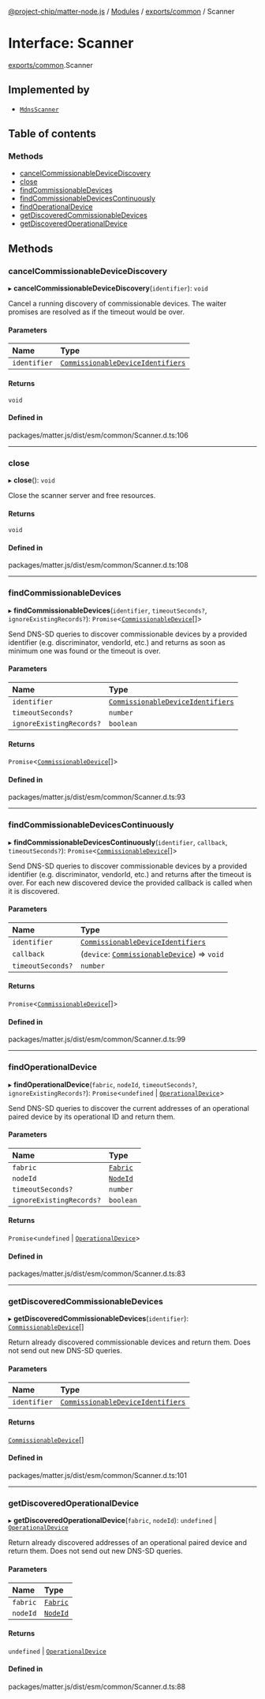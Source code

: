 [@project-chip/matter-node.js](../README.md) / [Modules](../modules.md) / [exports/common](../modules/exports_common.md) / Scanner

# Interface: Scanner

[exports/common](../modules/exports_common.md).Scanner

## Implemented by

- [`MdnsScanner`](../classes/exports_mdns.MdnsScanner.md)

## Table of contents

### Methods

- [cancelCommissionableDeviceDiscovery](exports_common.Scanner.md#cancelcommissionabledevicediscovery)
- [close](exports_common.Scanner.md#close)
- [findCommissionableDevices](exports_common.Scanner.md#findcommissionabledevices)
- [findCommissionableDevicesContinuously](exports_common.Scanner.md#findcommissionabledevicescontinuously)
- [findOperationalDevice](exports_common.Scanner.md#findoperationaldevice)
- [getDiscoveredCommissionableDevices](exports_common.Scanner.md#getdiscoveredcommissionabledevices)
- [getDiscoveredOperationalDevice](exports_common.Scanner.md#getdiscoveredoperationaldevice)

## Methods

### cancelCommissionableDeviceDiscovery

▸ **cancelCommissionableDeviceDiscovery**(`identifier`): `void`

Cancel a running discovery of commissionable devices. The waiter promises are resolved as if the timeout would
be over.

#### Parameters

| Name | Type |
| :------ | :------ |
| `identifier` | [`CommissionableDeviceIdentifiers`](../modules/exports_common.md#commissionabledeviceidentifiers) |

#### Returns

`void`

#### Defined in

packages/matter.js/dist/esm/common/Scanner.d.ts:106

___

### close

▸ **close**(): `void`

Close the scanner server and free resources.

#### Returns

`void`

#### Defined in

packages/matter.js/dist/esm/common/Scanner.d.ts:108

___

### findCommissionableDevices

▸ **findCommissionableDevices**(`identifier`, `timeoutSeconds?`, `ignoreExistingRecords?`): `Promise`\<[`CommissionableDevice`](../modules/exports_common.md#commissionabledevice)[]\>

Send DNS-SD queries to discover commissionable devices by a provided identifier (e.g. discriminator,
vendorId, etc.) and returns as soon as minimum one was found or the timeout is over.

#### Parameters

| Name | Type |
| :------ | :------ |
| `identifier` | [`CommissionableDeviceIdentifiers`](../modules/exports_common.md#commissionabledeviceidentifiers) |
| `timeoutSeconds?` | `number` |
| `ignoreExistingRecords?` | `boolean` |

#### Returns

`Promise`\<[`CommissionableDevice`](../modules/exports_common.md#commissionabledevice)[]\>

#### Defined in

packages/matter.js/dist/esm/common/Scanner.d.ts:93

___

### findCommissionableDevicesContinuously

▸ **findCommissionableDevicesContinuously**(`identifier`, `callback`, `timeoutSeconds?`): `Promise`\<[`CommissionableDevice`](../modules/exports_common.md#commissionabledevice)[]\>

Send DNS-SD queries to discover commissionable devices by a provided identifier (e.g. discriminator,
vendorId, etc.) and returns after the timeout is over. For each new discovered device the provided callback is
called when it is discovered.

#### Parameters

| Name | Type |
| :------ | :------ |
| `identifier` | [`CommissionableDeviceIdentifiers`](../modules/exports_common.md#commissionabledeviceidentifiers) |
| `callback` | (`device`: [`CommissionableDevice`](../modules/exports_common.md#commissionabledevice)) => `void` |
| `timeoutSeconds?` | `number` |

#### Returns

`Promise`\<[`CommissionableDevice`](../modules/exports_common.md#commissionabledevice)[]\>

#### Defined in

packages/matter.js/dist/esm/common/Scanner.d.ts:99

___

### findOperationalDevice

▸ **findOperationalDevice**(`fabric`, `nodeId`, `timeoutSeconds?`, `ignoreExistingRecords?`): `Promise`\<`undefined` \| [`OperationalDevice`](../modules/exports_common.md#operationaldevice)\>

Send DNS-SD queries to discover the current addresses of an operational paired device by its operational ID
and return them.

#### Parameters

| Name | Type |
| :------ | :------ |
| `fabric` | [`Fabric`](../classes/exports_fabric.Fabric.md) |
| `nodeId` | [`NodeId`](../modules/exports_datatype.md#nodeid) |
| `timeoutSeconds?` | `number` |
| `ignoreExistingRecords?` | `boolean` |

#### Returns

`Promise`\<`undefined` \| [`OperationalDevice`](../modules/exports_common.md#operationaldevice)\>

#### Defined in

packages/matter.js/dist/esm/common/Scanner.d.ts:83

___

### getDiscoveredCommissionableDevices

▸ **getDiscoveredCommissionableDevices**(`identifier`): [`CommissionableDevice`](../modules/exports_common.md#commissionabledevice)[]

Return already discovered commissionable devices and return them. Does not send out new DNS-SD queries.

#### Parameters

| Name | Type |
| :------ | :------ |
| `identifier` | [`CommissionableDeviceIdentifiers`](../modules/exports_common.md#commissionabledeviceidentifiers) |

#### Returns

[`CommissionableDevice`](../modules/exports_common.md#commissionabledevice)[]

#### Defined in

packages/matter.js/dist/esm/common/Scanner.d.ts:101

___

### getDiscoveredOperationalDevice

▸ **getDiscoveredOperationalDevice**(`fabric`, `nodeId`): `undefined` \| [`OperationalDevice`](../modules/exports_common.md#operationaldevice)

Return already discovered addresses of an operational paired device and return them. Does not send out new
DNS-SD queries.

#### Parameters

| Name | Type |
| :------ | :------ |
| `fabric` | [`Fabric`](../classes/exports_fabric.Fabric.md) |
| `nodeId` | [`NodeId`](../modules/exports_datatype.md#nodeid) |

#### Returns

`undefined` \| [`OperationalDevice`](../modules/exports_common.md#operationaldevice)

#### Defined in

packages/matter.js/dist/esm/common/Scanner.d.ts:88
